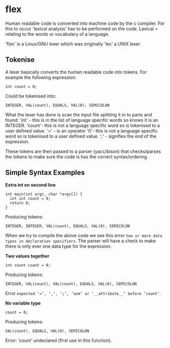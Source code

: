 # flex

Human readable code is converted into machine code by the c compiler. For this to occur 'lexical analysis' has to be performed on the code. Lexical = relating to the words or vocabulary of a language.

'flex' is a Linux/GNU lexer which was originally 'lex' a  UNIX lexer.

## Tokenise
A lexer basically converts the human readable code into tokens. For example the following expression:
```
int count = 0;
```
Could be tokenised into:
```
INTEGER, VAL(count), EQUALS, VAL(0), SEMICOLON
```

What the lexer has done is scan the input file splitting it in to parts and found:
 'int' - this is in the list of language specific words so knows it is an INTEGER.
 'count'- this is not a language specific word so is tokenised to a user defined value.
 '=' - is an operator 
 '0'- this is not a language specific word so is tokenised to a user defined value.
 ';' - signifies the end of the expression.

These tokens are then passed to a parser (yacc/bison) that checks/parses the tokens to make sure the code is has the correct syntax/ordering.

## Simple Syntax Examples 
**Extra int on second line**
```
int main(int argc, char *argv[]) {
  int int count = 0;
  return 0;
}
```
Producing tokens:
```
INTEGER, INTEGER, VAL(count), EQUALS, VAL(0), SEMICOLON
```

When we try to compile the above code we see  this error `two or more data types in declaration specifiers`. The parser will have a check to make there is only ever one data type for the expression.

**Two values together**
```
int count count = 0;
```
Producing tokens:
```
INTEGER, VAL(count), VAL(count), EQUALS, VAL(0), SEMICOLON
```
Error `expected ‘=’, ‘,’, ‘;’, ‘asm’ or ‘__attribute__’ before ‘count’`.

**No variable type**
```
count = 0;
```
Producing tokens:
```
VAL(count), EQUALS, VAL(0), SEMICOLON
```
Error: ‘count’ undeclared (first use in this function).
